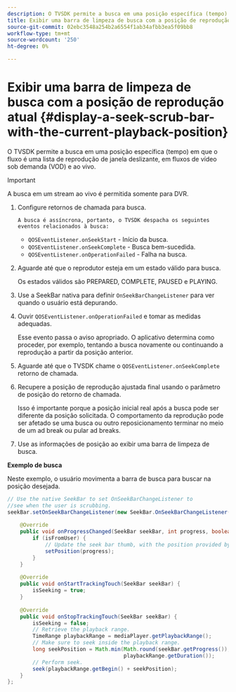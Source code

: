 ```yaml
---
description: O TVSDK permite a busca em uma posição específica (tempo) em que o fluxo é uma lista de reprodução de janela deslizante, em fluxos de vídeo sob demanda (VOD) e ao vivo.
title: Exibir uma barra de limpeza de busca com a posição de reprodução atual
source-git-commit: 02ebc3548a254b2a6554f1ab34afbb3ea5f09bb8
workflow-type: tm+mt
source-wordcount: '250'
ht-degree: 0%

---
```


# Exibir uma barra de limpeza de busca com a posição de reprodução atual {#display-a-seek-scrub-bar-with-the-current-playback-position}

O TVSDK permite a busca em uma posição específica (tempo) em que o fluxo é uma lista de reprodução de janela deslizante, em fluxos de vídeo sob demanda (VOD) e ao vivo.

>[!IMPORTANT]
>
>A busca em um stream ao vivo é permitida somente para DVR.

1. Configure retornos de chamada para busca.

       A busca é assíncrona, portanto, o TVSDK despacha os seguintes eventos relacionados à busca:
   
   * `QOSEventListener.onSeekStart` - Início da busca.
   * `QOSEventListener.onSeekComplete` - Busca bem-sucedida.
   * `QOSEventListener.onOperationFailed` - Falha na busca.

1. Aguarde até que o reprodutor esteja em um estado válido para busca.

   Os estados válidos são PREPARED, COMPLETE, PAUSED e PLAYING.

1. Use a SeekBar nativa para definir `OnSeekBarChangeListener` para ver quando o usuário está depurando.
1. Ouvir `QOSEventListener.onOperationFailed` e tomar as medidas adequadas.

   Esse evento passa o aviso apropriado. O aplicativo determina como proceder, por exemplo, tentando a busca novamente ou continuando a reprodução a partir da posição anterior.

1. Aguarde até que o TVSDK chame o `QOSEventListener.onSeekComplete` retorno de chamada.
1. Recupere a posição de reprodução ajustada final usando o parâmetro de posição do retorno de chamada.

   Isso é importante porque a posição inicial real após a busca pode ser diferente da posição solicitada. O comportamento da reprodução pode ser afetado se uma busca ou outro reposicionamento terminar no meio de um ad break ou pular ad breaks.

1. Use as informações de posição ao exibir uma barra de limpeza de busca.

<!--<a id="example_9657AA855B6A4355B0E7D854596FFB54"></a>-->

**Exemplo de busca**

Neste exemplo, o usuário movimenta a barra de busca para buscar na posição desejada.

```java
// Use the native SeekBar to set OnSeekBarChangeListener to  
//see when the user is scrubbing. 
seekBar.setOnSeekBarChangeListener(new SeekBar.OnSeekBarChangeListener() { 
 
    @Override 
    public void onProgressChanged(SeekBar seekBar, int progress, boolean isFromUser) { 
        if (isFromUser) {  
            // Update the seek bar thumb, with the position provided by the user. 
            setPosition(progress); 
        } 
    } 
 
    @Override 
    public void onStartTrackingTouch(SeekBar seekBar) { 
        isSeeking = true; 
    } 
 
    @Override 
    public void onStopTrackingTouch(SeekBar seekBar) { 
        isSeeking = false; 
        // Retrieve the playback range. 
        TimeRange playbackRange = mediaPlayer.getPlaybackRange(); 
        // Make sure to seek inside the playback range. 
        long seekPosition = Math.min(Math.round(seekBar.getProgress()),  
                                     playbackRange.getDuration()); 
        // Perform seek. 
        seek(playbackRange.getBegin() + seekPosition); 
    } 
}; 
```

